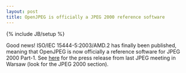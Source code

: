 ```yaml
---
layout: post
title: OpenJPEG is officially a JPEG 2000 reference software
---
```

{% include JB/setup %}

Good news! ISO/IEC 15444-5:2003/AMD.2 has finally been published, meaning that OpenJPEG is now officially a reference software for JPEG 2000 Part-1.
See [here](http://www.jpeg.org/items/20150709_press.html) for the press release from last JPEG meeting in Warsaw (look for the JPEG 2000 section).